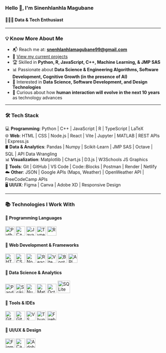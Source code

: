### Hello 👋, I'm **Sinenhlanhla Magubane**

#### 👩🏻‍💻 Data & Tech Enthusiast  
---

### 💡 Know More About Me
- 📬 Reach me at: **snenhlanhlamagubane99@gmail.com**  
- 🚧 [View my current projects](https://portfolio-ft6h.onrender.com/)  
- 🏆 Skilled in **Python, R, JavaScript, C++, Machine Learning, & JMP SAS**  
- 📊 Passionate about **Data Science & Engineering Algorithms, Software Development, Cognitive Growth (in the presence of AI)**  
- 🎨 Interested in **Data Science, Software Development, and Design Technologies**  
- 🤝 Curious about how **human interaction will evolve in the next 10 years** as technology advances  

---

### 🛠 Tech Stack  

💻 **Programming**: Python | C++ | JavaScript | R | TypeScript | LaTeX  
🌐 **Web**: HTML | CSS | Node.js | React | Vite | Jupyter | MATLAB | REST APIs | Express.js  
🛢 **Data & Analytics**: Pandas | Numpy | Scikit-Learn | JMP SAS | Octave | SQL | API Data Wrangling  
📊 **Visualization**: Matplotlib | Chart.js | D3.js | W3Schools JS Graphics  
🔧 **Tools**: Git | GitHub | VS Code | Code::Blocks | Postman | Render | Netlify  
☁️ **Other**: JSON | Google APIs (Maps, Weather) | OpenWeather API | FreeCodeCamp APIs  
🖥 **UI/UX**: Figma | Canva | Adobe XD | Responsive Design  

---

### 📚 Technologies I Work With  

#### 🔹 Programming Languages  
[<img src="https://img.icons8.com/color/48/python.png" alt="Python" width="30"/>](https://www.python.org) 
[<img src="https://img.icons8.com/color/48/c-plus-plus-logo.png" alt="C++" width="30"/>](https://isocpp.org) 
[<img src="https://img.icons8.com/color/48/javascript--v1.png" alt="JavaScript" width="30"/>](https://developer.mozilla.org/en-US/docs/Web/JavaScript) 
[<img src="https://img.icons8.com/color/48/typescript.png" alt="TypeScript" width="30"/>](https://www.typescriptlang.org/) 
[<img src="https://www.r-project.org/logo/Rlogo.png" alt="R" width="30"/>](https://www.r-project.org/)  

#### 🔹 Web Development & Frameworks  
[<img src="https://img.icons8.com/color/48/html-5--v1.png" alt="HTML5" width="30"/>](https://developer.mozilla.org/en-US/docs/Web/HTML) 
[<img src="https://img.icons8.com/color/48/css3.png" alt="CSS3" width="30"/>](https://developer.mozilla.org/en-US/docs/Web/CSS) 
[<img src="https://img.icons8.com/fluency/48/node-js.png" alt="Node.js" width="30"/>](https://nodejs.org) 
[<img src="https://img.icons8.com/color/48/react-native.png" alt="React" width="30"/>](https://react.dev/) 
[<img src="https://vitejs.dev/logo.svg" alt="Vite" width="30"/>](https://vitejs.dev/) 
[<img src="https://getbootstrap.com/docs/5.0/assets/brand/bootstrap-logo.svg" alt="Bootstrap" width="30"/>](https://getbootstrap.com/) 
[<img src="https://img.icons8.com/ios-filled/50/api.png" alt="API" width="30"/>](https://restfulapi.net/)  

#### 🔹 Data Science & Analytics  
[<img src="https://img.icons8.com/color/48/pandas.png" alt="Pandas" width="30"/>](https://pandas.pydata.org) 
[<img src="https://scikit-learn.org/stable/_static/scikit-learn-logo-small.png" alt="Scikit-Learn" width="30"/>](https://scikit-learn.org) 
[<img src="https://numpy.org/images/logo.svg" alt="NumPy" width="30"/>](https://numpy.org) 
[<img src="https://matplotlib.org/_static/images/logo2.svg" alt="Matplotlib" width="30"/>](https://matplotlib.org) 
[<img src="https://icons.iconarchive.com/icons/papirus-team/papirus-apps/128/octave-icon.png" alt="Octave" width="30"/>](https://www.gnu.org/software/octave/) 
[<img src="https://www.sqlite.org/images/sqlite370_banner.gif" alt="SQLite" width="40"/>](https://www.sqlite.org/)  

#### 🔹 Tools & IDEs  
[<img src="https://img.icons8.com/color/48/git.png" alt="Git" width="30"/>](https://git-scm.com) 
[<img src="https://img.icons8.com/ios-glyphs/60/github.png" alt="GitHub" width="30"/>](https://github.com/) 
[<img src="https://img.icons8.com/fluent/48/visual-studio-code-2019.png" alt="VS Code" width="30"/>](https://code.visualstudio.com) 
[<img src="https://raw.githubusercontent.com/rangav/thunder-client-support/master/images/thunder-icon.png" alt="Thunder Client" width="30"/>](https://www.thunderclient.com/) 
[<img src="https://img.icons8.com/color/48/firebase.png" alt="Firebase" width="30"/>](https://firebase.google.com/) 


#### 🔹 UI/UX & Design  
[<img src="https://img.icons8.com/color/48/figma--v1.png" alt="Figma" width="30"/>](https://www.figma.com/) 
[<img src="https://img.icons8.com/color/48/canva.png" alt="Canva" width="30"/>](https://www.canva.com/) 
[<img src="https://img.icons8.com/color/48/adobe-xd.png" alt="Adobe XD" width="30"/>](https://adobexdplatform.com/)  
